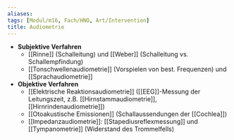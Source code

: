 ```yaml
---
aliases: 
tags: [Modul/m16, Fach/HNO, Art/Intervention]
title: Audiometrie
---
```

- **Subjektive Verfahren**
	 - [[Rinne]] (Schalleitung) und [[Weber]] (Schalleitung vs. Schallempfindung)
	 - [[Tonschwellenaudiometrie]] (Vorspielen von best. Frequenzen) und [[Sprachaudiometrie]]
 - **Objektive Verfahren**
	 - [[Elektrische Reaktionsaudiometrie]] ([[EEG]]-Messung der Leitungszeit, z.B. [[Hirnstammaudiometrie]], [[Hirnrindenaudiometrie]])
	 - [[Otoakustische Emissionen]] (Schallaussendungen der [[Cochlea]])
	 - [[Impedanzaudiometrie]]: [[Stapediusreflexmessung]] und [[Tympanometrie]] (Widerstand des Trommelfells)